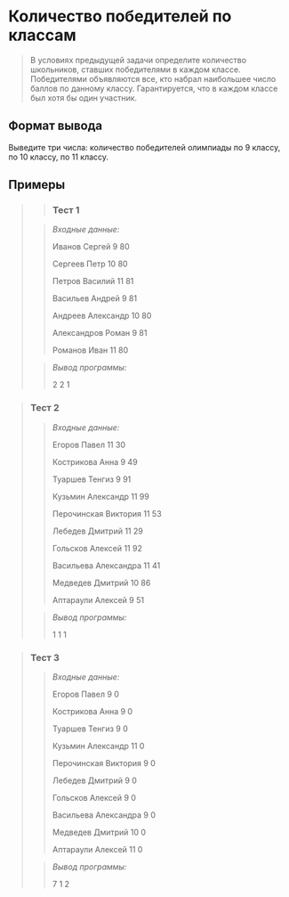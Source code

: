 # Количество победителей по классам


> В условиях предыдущей задачи определите количество школьников, ставших победителями в каждом классе. Победителями объявляются все, кто набрал наибольшее число баллов по данному классу. Гарантируется, что в каждом классе был хотя бы один участник.


## Формат вывода

Выведите три числа: количество победителей олимпиады по 9 классу, по 10 классу, по 11 классу.


 ## Примеры
>
>>### Тест 1
> 
>>*Входные данные:*
>>
>>Иванов Сергей 9 80
>>
>>Сергеев Петр 10 80
>>
>>Петров Василий 11 81
>>
>>Васильев Андрей 9 81
>>
>>Андреев Александр 10 80
>>
>>Александров Роман 9 81
>>
>>Романов Иван 11 80
>
>>*Вывод программы:*
>>
>>2 2 1
>>
>>
>>
>>

 
>### Тест 2
>
>>*Входные данные:*
>>
>>Егоров Павел 11 30
>>
>>Кострикова Анна 9 49
>>
>>Туаршев Тенгиз 9 91
>>
>>Кузьмин Александр 11 99
>>
>>Перочинская Виктория 11 53
>>
>>Лебедев Дмитрий 11 29
>>
>>Гольсков Алексей 11 92
>>
>>Васильева Александра 11 41
>>
>>Медведев Дмитрий 10 86
>>
>>Аптараули Алексей 9 51
>
>>*Вывод программы:*
>>
>>1 1 1
>>
>>
>>
>>
>>
>>
>>

>### Тест 3
>>
>>*Входные данные:*
>>
>>Егоров Павел 9 0
>>
>>Кострикова Анна 9 0
>>
>>Туаршев Тенгиз 9 0
>>
>>Кузьмин Александр 11 0
>>
>>Перочинская Виктория 9 0
>>
>>Лебедев Дмитрий 9 0
>>
>>Гольсков Алексей 9 0
>>
>>Васильева Александра 9 0
>>
>>Медведев Дмитрий 10 0
>>
>>Аптараули Алексей 11 0
>
>>*Вывод программы:*
>>
>>7 1 2
>>
>>
>>